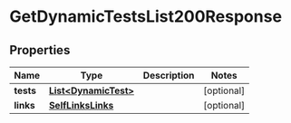 

# GetDynamicTestsList200Response


## Properties

| Name | Type | Description | Notes |
|------------ | ------------- | ------------- | -------------|
|**tests** | [**List&lt;DynamicTest&gt;**](DynamicTest.md) |  |  [optional] |
|**links** | [**SelfLinksLinks**](SelfLinksLinks.md) |  |  [optional] |




